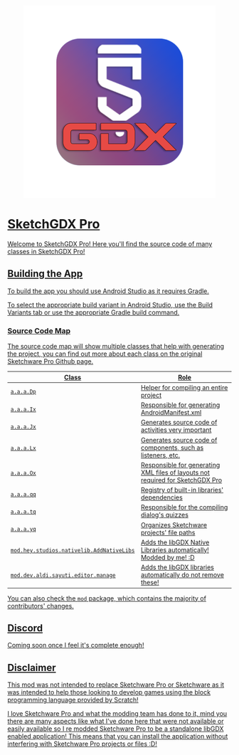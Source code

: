 <p align="center">
  <img src="assets/SketchGDXIcon.png" />
</p>
<p align="left">
<a href="assets/SketchGDX2.0-Release.apk"/>
</p>

# SketchGDX Pro

Welcome to SketchGDX Pro! Here you'll find the source code of many classes in SketchGDX Pro!

## Building the App
To build the app you should use Android Studio as it requires Gradle.

To select the appropriate build variant in Android Studio, use the Build Variants tab or use the appropriate Gradle build command.

### Source Code Map
The source code map will show multiple classes that help with generating the project, you can find out more about each class on the original Sketchware Pro Github page.

| Class                                     | Role                                                                           |
|-------------------------------------------|--------------------------------------------------------------------------------|
| `a.a.a.Dp`                                | Helper for compiling an entire project                                         |
| `a.a.a.Ix`                                | Responsible for generating AndroidManifest.xml                                 |
| `a.a.a.Jx`                                | Generates source code of activities very important                             |
| `a.a.a.Lx`                                | Generates source code of components, such as listeners, etc.                   |
| `a.a.a.Ox`                                | Responsible for generating XML files of layouts not required for SketchGDX Pro |
| `a.a.a.qq`                                | Registry of built-in libraries' dependencies                                   |
| `a.a.a.tq`                                | Responsible for the compiling dialog's quizzes                                 |
| `a.a.a.yq`                                | Organizes Sketchware projects' file paths                                      |
| `mod.hey.studios.nativelib.AddNativeLibs` | Adds the libGDX Native Libraries automatically! Modded by me! :D               |
| `mod.dev.aldi.sayuti.editor.manage` | Adds the libGDX libraries automatically do not remove these!                   |
You can also check the `mod` package, which contains the majority of contributors' changes.

## Discord

Coming soon once I feel it's complete enough!

## Disclaimer

This mod was not intended to replace Sketchware Pro or Sketchware as it was intended to help those looking to develop games using the block programming language provided by Scratch!

I love Sketchware Pro and what the modding team has done to it, mind you there are many aspects like what I've done here that were not available or easily available so I re modded Sketchware Pro to be a standalone libGDX enabled application!  This means that you can install the application without interfering with Sketchware Pro projects or files :D!